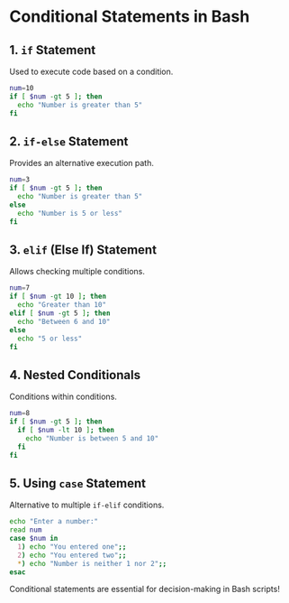 # Conditional Statements in Bash

## 1. `if` Statement

Used to execute code based on a condition.

```bash
num=10
if [ $num -gt 5 ]; then
  echo "Number is greater than 5"
fi
```

## 2. `if-else` Statement

Provides an alternative execution path.

```bash
num=3
if [ $num -gt 5 ]; then
  echo "Number is greater than 5"
else
  echo "Number is 5 or less"
fi
```

## 3. `elif` (Else If) Statement

Allows checking multiple conditions.

```bash
num=7
if [ $num -gt 10 ]; then
  echo "Greater than 10"
elif [ $num -gt 5 ]; then
  echo "Between 6 and 10"
else
  echo "5 or less"
fi
```

## 4. Nested Conditionals

Conditions within conditions.

```bash
num=8
if [ $num -gt 5 ]; then
  if [ $num -lt 10 ]; then
    echo "Number is between 5 and 10"
  fi
fi
```

## 5. Using `case` Statement

Alternative to multiple `if-elif` conditions.

```bash
echo "Enter a number:"
read num
case $num in
  1) echo "You entered one";;
  2) echo "You entered two";;
  *) echo "Number is neither 1 nor 2";;
esac
```

Conditional statements are essential for decision-making in Bash scripts!

